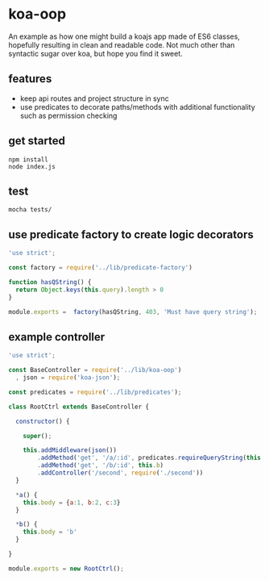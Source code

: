 # koa-oop

An example as how one might build a koajs app made of ES6 classes, hopefully
resulting in clean and readable code.  Not much other than syntactic sugar over
koa, but hope you find it sweet.

## features

* keep api routes and project structure in sync
* use predicates to decorate paths/methods with additional functionality such as permission checking


## get started

```
npm install
node index.js
```

## test

```
mocha tests/
```

## use predicate factory to create logic decorators

```js
'use strict';

const factory = require('../lib/predicate-factory')

function hasQString() {
  return Object.keys(this.query).length > 0
}

module.exports =  factory(hasQString, 403, 'Must have query string');

```

## example controller

```js
'use strict';

const BaseController = require('../lib/koa-oop')
  , json = require('koa-json');

const predicates = require('../lib/predicates');

class RootCtrl extends BaseController {

  constructor() {

    super();

    this.addMiddleware(json())
        .addMethod('get', '/a/:id', predicates.requireQueryString(this.a))
        .addMethod('get', '/b/:id', this.b)
        .addController('/second', require('./second'))
  }

  *a() {
    this.body = {a:1, b:2, c:3}
  }

  *b() {
    this.body = 'b'
  }

}

module.exports = new RootCtrl();

```
